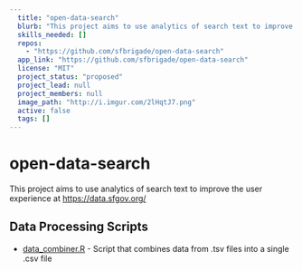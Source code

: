 ```yaml
---
  title: "open-data-search"
  blurb: "This project aims to use analytics of search text to improve the user experience at https://data.sfgov.org/"
  skills_needed: []
  repos: 
    - "https://github.com/sfbrigade/open-data-search"
  app_link: "https://github.com/sfbrigade/open-data-search"
  license: "MIT"
  project_status: "proposed"
  project_lead: null
  project_members: null
  image_path: "http://i.imgur.com/2lHqtJ7.png"
  active: false
  tags: []
---
```

# open-data-search
This project aims to use analytics of search text to improve the user experience at https://data.sfgov.org/


## Data Processing Scripts
* [data_combiner.R](https://github.com/sfbrigade/open-data-search/blob/master/data_combiner.R) - Script that combines data from .tsv files into a single .csv file
